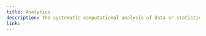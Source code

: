 ```yaml
---
title: Analytics
description: The systematic computational analysis of data or statistics.
link:
---
```

